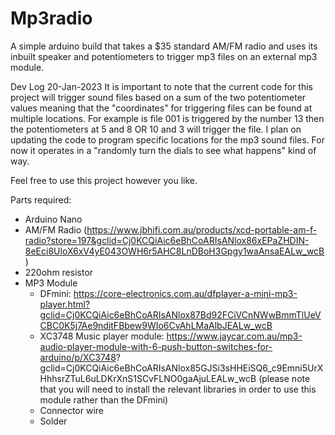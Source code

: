 # Mp3radio
A simple arduino build that takes a $35 standard AM/FM radio and uses its inbuilt speaker and potentiometers to trigger mp3 files on an external mp3 module.

Dev Log 20-Jan-2023
It is important to note that the current code for this project will trigger sound files based on a sum of the two potentiometer values meaning that the "coordinates" for triggering files can be found at multiple locations. For example is file 001 is triggered by the number 13 then the potentiometers at 5 and 8 OR 10 and 3 will trigger the file. 
I plan on updating the code to program specific locations for the mp3 sound files. For now it operates in a "randomly turn the dials to see what happens" kind of way.

Feel free to use this project however you like.

Parts required:
  - Arduino Nano
  - AM/FM Radio (https://www.jbhifi.com.au/products/xcd-portable-am-f-radio?store=197&gclid=Cj0KCQiAic6eBhCoARIsANlox86xEPaZHDIN-8eEci8UloX6xV4yE043OWH6r5AHC8LnDBoH3Gpgy1waAnsaEALw_wcB)
  - 220ohm resistor
  - MP3 Module
    - DFmini: https://core-electronics.com.au/dfplayer-a-mini-mp3-player.html?gclid=Cj0KCQiAic6eBhCoARIsANlox87Bd92FCiVCnNWwBmmTlUeVCBC0K5j7Ae9nditFBbew9WIo6CvAhLMaAlbJEALw_wcB
    - XC3748 Music player module: https://www.jaycar.com.au/mp3-audio-player-module-with-6-push-button-switches-for-arduino/p/XC3748?     gclid=Cj0KCQiAic6eBhCoARIsANlox85GJSi3sHHEiSQ6_c9Emni5UrXHhhsrZTuL6uLDKrXnS1SCvFLNO0gaAjuLEALw_wcB (please note that you will need to install the relevant libraries in order to use this module rather than the DFmini)
    - Connector wire
    - Solder
